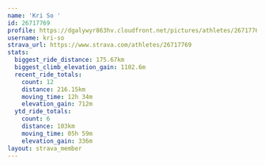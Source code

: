 ```yaml
---
name: 'Kri So '
id: 26717769
profile: https://dgalywyr863hv.cloudfront.net/pictures/athletes/26717769/7761026/14/large.jpg
username: kri-so
strava_url: https://www.strava.com/athletes/26717769
stats:
  biggest_ride_distance: 175.67km
  biggest_climb_elevation_gain: 1102.6m
  recent_ride_totals:
    count: 12
    distance: 216.15km
    moving_time: 12h 34m
    elevation_gain: 712m
  ytd_ride_totals:
    count: 6
    distance: 103km
    moving_time: 05h 59m
    elevation_gain: 336m
layout: strava_member
--- 
```

